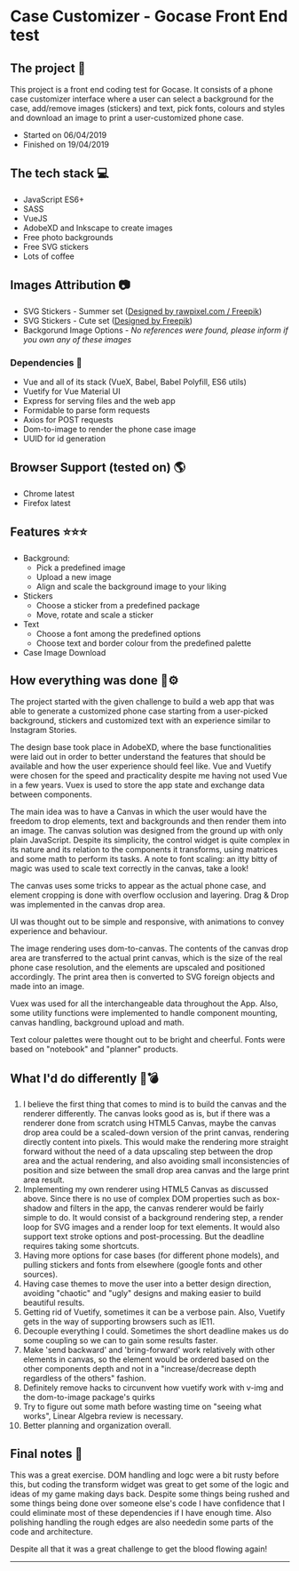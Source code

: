 Case Customizer - Gocase Front End test
===

## The project 🧙
This project is a front end coding test for Gocase. It consists of a phone case customizer interface where a user can select a background for the case, 
add/remove images (stickers) and text, pick fonts, colours and styles and download an image to print a user-customized phone case.
* Started on 06/04/2019
* Finished on 19/04/2019

## The tech stack 💻
* JavaScript ES6+
* SASS
* VueJS
* AdobeXD and Inkscape to create images
* Free photo backgrounds
* Free SVG stickers
* Lots of coffee

## Images Attribution 📷️
* SVG Stickers - Summer set (<a href="http://www.freepik.com">Designed by rawpixel.com / Freepik</a>)
* SVG Stickers - Cute set (<a href="http://www.freepik.com">Designed by Freepik</a>)
* Backgorund Image Options - *No references were found, please inform if you own any of these images*

### Dependencies 🌋
* Vue and all of its stack (VueX, Babel, Babel Polyfill, ES6 utils)
* Vuetify for Vue Material UI
* Express for serving files and the web app
* Formidable to parse form requests
* Axios for POST requests
* Dom-to-image to render the phone case image
* UUID for id generation


## Browser Support (tested on) 🌎
* Chrome latest
* Firefox latest

## Features ⭐️⭐️⭐️
* Background:
  * Pick a predefined image
  * Upload a new image
  * Align and scale the background image to your liking
* Stickers
  * Choose a sticker from a predefined package
  * Move, rotate and scale a sticker
* Text
  * Choose a font among the predefined options
  * Choose text and border colour from the predefined palette
* Case Image Download


## How everything was done 🔧⚙️
The project started with the given challenge to build a web app that was able to generate a customized phone case starting from a user-picked background, stickers and customized text with an experience similar to Instagram Stories.

The design base took place in AdobeXD, where the base functionalities were laid out in order to better understand the features that should be available and how the user experience should feel like. Vue and Vuetify were chosen for the speed and practicality despite me having not used Vue in a few years. Vuex is used to store the app state and exchange data between components.

The main idea was to have a Canvas in which the user would have the freedom to drop elements, text and backgrounds and then render them into an image. The canvas solution was designed from the ground up with only plain JavaScript. Despite its simplicity, the control widget is quite complex in its nature and its relation to the components it transforms, using matrices and some math to perform its tasks. A note to font scaling: an itty bitty of magic was used to scale text correctly in the canvas, take a look!

The canvas uses some tricks to appear as the actual phone case, and element cropping is done with overflow occlusion and layering. Drag & Drop was implemented in the canvas drop area.

UI was thought out to be simple and responsive, with animations to convey experience and behaviour.

The image rendering uses dom-to-canvas. The contents of the canvas drop area are transferred to the actual print canvas, which is the size of the real phone case resolution, and the elements are upscaled and positioned accordingly. The print area then is converted to SVG foreign objects and made into an image.

Vuex was used for all the interchangeable data throughout the App. Also, some utility functions were implemented to handle component mounting, canvas handling, background upload and math.

Text colour palettes were thought out to be bright and cheerful. Fonts were based on "notebook" and "planner" products.


## What I'd do differently 🔮💣️
1. I believe the first thing that comes to mind is to build the canvas and the renderer differently. The canvas looks good as is, but if there was a renderer done from scratch using HTML5 Canvas, maybe the canvas drop area could be a scaled-down version of the print canvas, rendering directly content into pixels. This would make the rendering more straight forward without the need of a data upscaling step between the drop area and the actual rendering, and also avoiding small inconsistencies of position and size between the small drop area canvas and the large print area result.
2. Implementing my own renderer using HTML5 Canvas as discussed above. Since there is no use of complex DOM properties such as box-shadow and filters in the app, the canvas renderer would be fairly simple to do. It would consist of a background rendering step, a render loop for SVG images and a render loop for text elements. It would also support text stroke options and post-processing. But the deadline requires taking some shortcuts.
3. Having more options for case bases (for different phone models), and pulling stickers and fonts from elsewhere (google fonts and other sources).
4. Having case themes to move the user into a better design direction, avoiding "chaotic" and "ugly" designs and making easier to build beautiful results.
5. Getting rid of Vuetify, sometimes it can be a verbose pain. Also, Vuetify gets in the way of supporting browsers such as IE11.
6. Decouple everything I could. Sometimes the short deadline makes us do some coupling so we can to gain some results faster.
7. Make 'send backward' and 'bring-forward' work relatively with other elements in canvas, so the element would be ordered based on the other components depth and not in a "increase/decrease depth regardless of the others" fashion.
8. Definitely remove hacks to circunvent how vuetify work with v-img and the dom-to-image package's quirks
9. Try to figure out some math before wasting time on "seeing what works", Linear Algebra review is necessary.
10. Better planning and organization overall.

## Final notes 📔
This was a great exercise. DOM handling and logc were a bit rusty before this, but coding the transform widget was great to get some of the logic and ideas of my game making days back. Despite some things being rushed and some things being done over someone else's code I have confidence that I could eliminate most of these dependencies if I have enough time. Also polishing handling the rough edges are also neededin some parts of the code and architecture.

Despite all that it was a great challenge to get the blood flowing again!

___